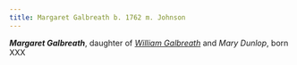 ```yaml
---
title: Margaret Galbreath b. 1762 m. Johnson
---
```

***Margaret Galbreath***, daughter of *[William Galbreath](galbreath-william-1736.md)* and *Mary Dunlop*, born XXX

